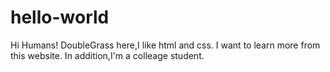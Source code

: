 # hello-world
Hi Humans!
DoubleGrass here,I like html and css.
I want to learn more from this website. 
In addition,I'm a colleage student.

